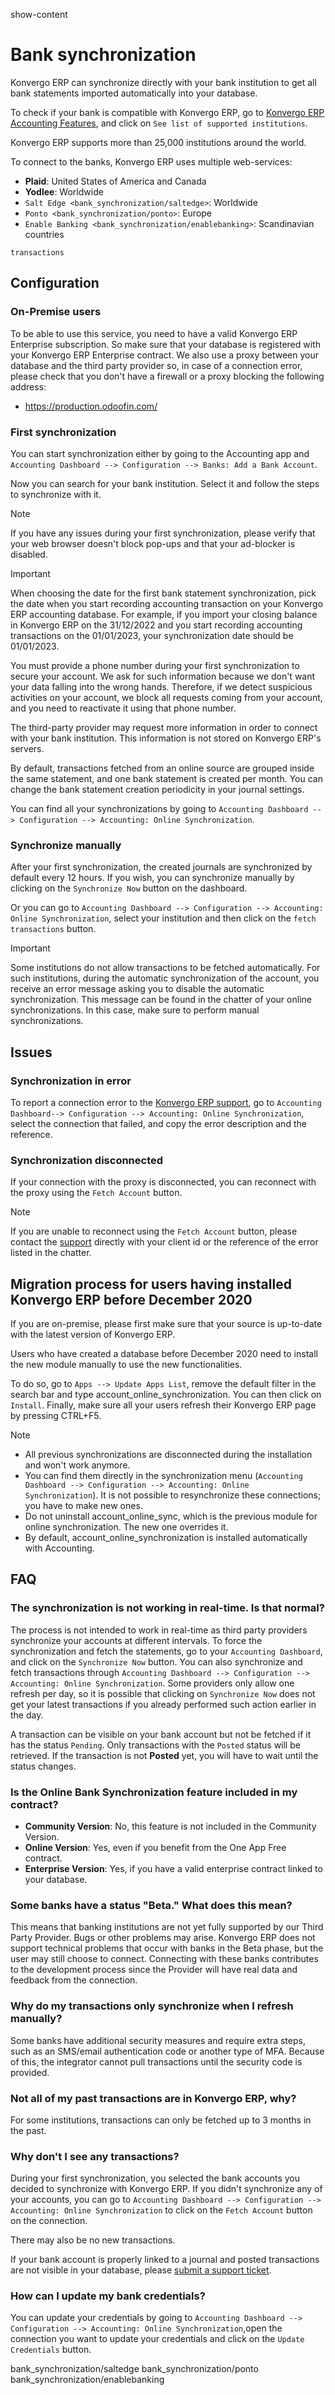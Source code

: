 show-content  

# Bank synchronization

Konvergo ERP can synchronize directly with your bank institution to get all bank
statements imported automatically into your database.

To check if your bank is compatible with Konvergo ERP, go to [Konvergo ERP Accounting
Features](https://www.odoo.com/page/accounting-features), and click on
`See list of supported institutions`.

Konvergo ERP supports more than 25,000 institutions around the world.

To connect to the banks, Konvergo ERP uses multiple web-services:

- **Plaid**: United States of America and Canada
- **Yodlee**: Worldwide
- `Salt Edge <bank_synchronization/saltedge>`: Worldwide
- `Ponto <bank_synchronization/ponto>`: Europe
- `Enable Banking <bank_synchronization/enablebanking>`: Scandinavian
  countries

<div class="seealso">

`transactions`

</div>

## Configuration

### On-Premise users

To be able to use this service, you need to have a valid Konvergo ERP Enterprise
subscription. So make sure that your database is registered with your
Konvergo ERP Enterprise contract. We also use a proxy between your database and
the third party provider so, in case of a connection error, please check
that you don't have a firewall or a proxy blocking the following
address:

- <https://production.odoofin.com/>

### First synchronization

You can start synchronization either by going to the Accounting app and
`Accounting Dashboard --> Configuration --> Banks: Add a Bank Account`.

Now you can search for your bank institution. Select it and follow the
steps to synchronize with it.

> [!NOTE]
> If you have any issues during your first synchronization, please
> verify that your web browser doesn't block pop-ups and that your
> ad-blocker is disabled.

> [!IMPORTANT]
> When choosing the date for the first bank statement synchronization,
> pick the date when you start recording accounting transaction on your
> Konvergo ERP accounting database. For example, if you import your closing
> balance in Konvergo ERP on the 31/12/2022 and you start recording accounting
> transactions on the 01/01/2023, your synchronization date should be
> 01/01/2023.

You must provide a phone number during your first synchronization to
secure your account. We ask for such information because we don't want
your data falling into the wrong hands. Therefore, if we detect
suspicious activities on your account, we block all requests coming from
your account, and you need to reactivate it using that phone number.

The third-party provider may request more information in order to
connect with your bank institution. This information is not stored on
Konvergo ERP's servers.

By default, transactions fetched from an online source are grouped
inside the same statement, and one bank statement is created per month.
You can change the bank statement creation periodicity in your journal
settings.

You can find all your synchronizations by going to
`Accounting Dashboard -->
Configuration --> Accounting: Online Synchronization`.

### Synchronize manually

After your first synchronization, the created journals are synchronized
by default every 12 hours. If you wish, you can synchronize manually by
clicking on the `Synchronize Now` button on the dashboard.

Or you can go to `Accounting Dashboard --> Configuration -->
Accounting: Online Synchronization`, select your institution and then
click on the `fetch transactions` button.

> [!IMPORTANT]
> Some institutions do not allow transactions to be fetched
> automatically. For such institutions, during the automatic
> synchronization of the account, you receive an error message asking
> you to disable the automatic synchronization. This message can be
> found in the chatter of your online synchronizations. In this case,
> make sure to perform manual synchronizations.

## Issues

### Synchronization in error

To report a connection error to the [Konvergo ERP
support](https://www.odoo.com/help), go to
`Accounting Dashboard--> Configuration --> Accounting: Online Synchronization`,
select the connection that failed, and copy the error description and
the reference.

### Synchronization disconnected

If your connection with the proxy is disconnected, you can reconnect
with the proxy using the `Fetch Account` button.

> [!NOTE]
> If you are unable to reconnect using the `Fetch Account` button,
> please contact the [support](https://www.odoo.com/help) directly with
> your client id or the reference of the error listed in the chatter.

## Migration process for users having installed Konvergo ERP before December 2020

If you are on-premise, please first make sure that your source is
up-to-date with the latest version of Konvergo ERP.

Users who have created a database before December 2020 need to install
the new module manually to use the new functionalities.

To do so, go to `Apps --> Update Apps List`, remove the default filter
in the search bar and type
<span class="title-ref">account_online_synchronization</span>. You can
then click on `Install`. Finally, make sure all your users refresh their
Konvergo ERP page by pressing CTRL+F5.

<div class="note">

<div class="title">

Note

</div>

- All previous synchronizations are disconnected during the installation
  and won't work anymore.
- You can find them directly in the synchronization menu
  (`Accounting Dashboard --> Configuration -->
  Accounting: Online Synchronization`). It is not possible to
  resynchronize these connections; you have to make new ones.
- Do not uninstall <span class="title-ref">account_online_sync</span>,
  which is the previous module for online synchronization. The new one
  overrides it.
- By default,
  <span class="title-ref">account_online_synchronization</span> is
  installed automatically with Accounting.

</div>

## FAQ

### The synchronization is not working in real-time. Is that normal?

The process is not intended to work in real-time as third party
providers synchronize your accounts at different intervals. To force the
synchronization and fetch the statements, go to your
`Accounting Dashboard`, and click on the `Synchronize Now` button. You
can also synchronize and fetch transactions through
`Accounting Dashboard -->
Configuration --> Accounting: Online Synchronization`. Some providers
only allow one refresh per day, so it is possible that clicking on
`Synchronize Now` does not get your latest transactions if you already
performed such action earlier in the day.

A transaction can be visible on your bank account but not be fetched if
it has the status `Pending`. Only transactions with the `Posted` status
will be retrieved. If the transaction is not **Posted** yet, you will
have to wait until the status changes.

### Is the Online Bank Synchronization feature included in my contract?

- **Community Version**: No, this feature is not included in the
  Community Version.
- **Online Version**: Yes, even if you benefit from the One App Free
  contract.
- **Enterprise Version**: Yes, if you have a valid enterprise contract
  linked to your database.

### Some banks have a status "Beta." What does this mean?

This means that banking institutions are not yet fully supported by our
Third Party Provider. Bugs or other problems may arise. Konvergo ERP does not
support technical problems that occur with banks in the Beta phase, but
the user may still choose to connect. Connecting with these banks
contributes to the development process since the Provider will have real
data and feedback from the connection.

### Why do my transactions only synchronize when I refresh manually?

Some banks have additional security measures and require extra steps,
such as an SMS/email authentication code or another type of MFA. Because
of this, the integrator cannot pull transactions until the security code
is provided.

### Not all of my past transactions are in Konvergo ERP, why?

For some institutions, transactions can only be fetched up to 3 months
in the past.

### Why don't I see any transactions?

During your first synchronization, you selected the bank accounts you
decided to synchronize with Konvergo ERP. If you didn't synchronize any of your
accounts, you can go to
`Accounting Dashboard --> Configuration --> Accounting: Online Synchronization`
to click on the `Fetch Account` button on the connection.

There may also be no new transactions.

If your bank account is properly linked to a journal and posted
transactions are not visible in your database, please [submit a support
ticket](https://www.odoo.com/help).

### How can I update my bank credentials?

You can update your credentials by going to `Accounting Dashboard -->
Configuration --> Accounting: Online Synchronization`,open the
connection you want to update your credentials and click on the
`Update Credentials` button.

<div class="toctree" titlesonly="">

bank_synchronization/saltedge bank_synchronization/ponto
bank_synchronization/enablebanking

</div>
